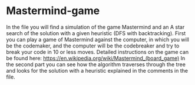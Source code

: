 # Mastermind-game

In the file you will find a simulation of the game Mastermind and an A star search of the solution with a given heuristic (DFS with backtracking).
First you can play a game of Mastermind against the computer, in which you will be the codemaker, and the computer will be the codebreaker and try to break your code in 10 or less moves. Detailed instructions on the game can be found here: https://en.wikipedia.org/wiki/Mastermind_(board_game)
In the second part you can see how the algorithm traverses through the tree and looks for the solution with a heuristic explained in the comments in the file.
